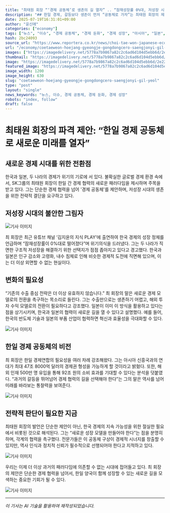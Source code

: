 ```yaml
---
title: "최태원 회장 “‘경제 공동체’로 생존의 길 열자” .. “잠재성장률 0%대, 저성장 시대의 선택은”"
description: "## 한일 경제, 갈등보다 생존이 먼저 “공동체로 가자”는 최태원 회장의 제안 저성장 시대, 전략적 결단 요구돼 ..."
date: 2025-07-19T16:31:01+09:00
author: "윤신애"
categories: ["economy"]
tags: ["뉴스", "이슈", "경제 공동체", "경제 둔화", "경제 성장", "아시아", "일본", "최태원", "한국", "저출산", "고령화 사회"]
hash: 2bc24093
source_url: "https://www.reportera.co.kr/news/choi-tae-won-japanese-economic-community/"
url: "/economy/coetaeweon-hoejang-gyeongje-gongdongcero-saengjonyi-gil-yeol/"
images: ["https://imagedelivery.net/5778a7b9867a82c2c6ad6d104d5ebb6d/2e226c62-4438-420f-5d49-933b49eb1600/public"]
thumbnail: "https://imagedelivery.net/5778a7b9867a82c2c6ad6d104d5ebb6d/2e226c62-4438-420f-5d49-933b49eb1600/public"
image: "https://imagedelivery.net/5778a7b9867a82c2c6ad6d104d5ebb6d/2e226c62-4438-420f-5d49-933b49eb1600/public"
featured_image: "https://imagedelivery.net/5778a7b9867a82c2c6ad6d104d5ebb6d/2e226c62-4438-420f-5d49-933b49eb1600/public"
image_width: 1200
image_height: 630
slug: "coetaeweon-hoejang-gyeongje-gongdongcero-saengjonyi-gil-yeol"
type: "post"
layout: "single"
news_keywords: "뉴스, 이슈, 경제 공동체, 경제 둔화, 경제 성장"
robots: "index, follow"
draft: false
---
```


# 최태원 회장의 파격 제안: “한일 경제 공동체로 새로운 미래를 열자”

## 새로운 경제 시대를 위한 전환점

한국과 일본, 두 나라의 경제가 위기의 기로에 서 있다. 불확실한 글로벌 경제 환경 속에서, SK그룹의 최태원 회장이 한일 간 경제 협력의 새로운 패러다임을 제시하며 주목을 받고 있다. 그는 단순한 경제 협력을 넘어 '경제 공동체'를 제안하며, 저성장 시대의 생존을 위한 전략적 결단을 요구하고 있다.

## 저성장 시대의 불안한 그림자


![기사 이미지](https://imagedelivery.net/5778a7b9867a82c2c6ad6d104d5ebb6d/b068450f-c3c2-4c62-53b3-e81c969e9d00/public)


최 회장은 최근 유튜브 채널 ‘김지윤의 지식 PLAY’에 출연하여 한국 경제의 성장 정체를 언급하며 “잠재성장률이 0%대로 떨어졌다”며 위기의식을 드러냈다. 그는 두 나라가 직면한 구조적 저성장을 해결하기 위한 선택지가 점점 좁아지고 있다고 경고했다. 한국과 일본은 인구 감소와 고령화, 내수 침체로 인해 비슷한 경제적 도전에 직면해 있으며, 이는 더 이상 외면할 수 없는 현실이다.

## 변화의 필요성

“기존의 수출 중심 전략은 더 이상 유효하지 않습니다.” 최 회장의 말은 새로운 경제 모델로의 전환을 촉구하는 목소리로 들린다. 그는 수출만으로는 생존하기 어렵고, 해외 투자 수익 모델로의 전환이 필요하다고 강조했다. 일본이 이미 이 방식을 활용하고 있다는 점을 상기시키며, 한국과 일본의 협력이 새로운 길을 열 수 있다고 설명했다. 예를 들어, 한국의 반도체 기술과 일본의 부품 산업이 협력하면 혁신과 효율성을 극대화할 수 있다.


![기사 이미지](https://imagedelivery.net/5778a7b9867a82c2c6ad6d104d5ebb6d/2e226c62-4438-420f-5d49-933b49eb1600/public)


## 한일 경제 공동체의 비전

최 회장은 한일 경제연합의 필요성을 여러 차례 강조해왔다. 그는 아시아 신흥국과의 연대가 최대 47조 8000억 달러의 경제권 형성을 가능하게 할 것이라고 밝혔다. 또한, 해외 인재 500만 명 유입을 통해 92조 원의 소비 효과를 기대할 수 있다는 분석을 덧붙였다. “과거의 갈등을 뛰어넘어 경제 협력의 길을 선택해야 한다”는 그의 말은 역사를 넘어 미래를 바라보는 통찰력을 보여준다.


![기사 이미지](https://imagedelivery.net/5778a7b9867a82c2c6ad6d104d5ebb6d/79e8941a-486e-4628-0bd7-64e6b52b9100/public)


## 전략적 판단이 필요한 지금

최태원 회장의 발언은 단순한 제안이 아닌, 한국 경제의 지속 가능성을 위한 절실한 필요에서 비롯된 것으로 해석된다. 그는 “새로운 성장 모델을 만들어야 한다”는 점을 분명히 하며, 각계의 협력을 촉구했다. 전문가들은 이 공동체 구상이 경제적 시너지를 창출할 수 있지만, 역사 인식과 정치적 신뢰가 필수적으로 선행되어야 한다고 지적하고 있다.


![기사 이미지](https://imagedelivery.net/5778a7b9867a82c2c6ad6d104d5ebb6d/2b999408-46fa-4f2a-56c8-6c771bfe9e00/public)


우리는 이제 더 이상 과거의 패러다임에 의존할 수 없는 시대에 접어들고 있다. 최 회장의 제안은 단순한 경제 협력을 넘어서, 한일 양국이 함께 성장할 수 있는 새로운 길을 모색하는 중요한 기회가 될 수 있다.


![기사 이미지](https://imagedelivery.net/5778a7b9867a82c2c6ad6d104d5ebb6d/6868dec4-d1be-41d1-b1d1-a8fde7521100/public)


---
*이 기사는 AI 기술을 활용하여 재작성되었습니다.*
